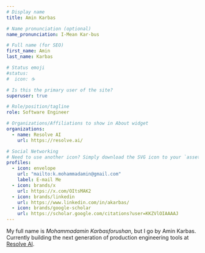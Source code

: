 ```yaml
---
# Display name
title: Amin Karbas

# Name pronunciation (optional)
name_pronunciation: I-Mean Kar-bus

# Full name (for SEO)
first_name: Amin
last_name: Karbas

# Status emoji
#status:
#  icon: ☕️

# Is this the primary user of the site?
superuser: true

# Role/position/tagline
role: Software Engineer

# Organizations/Affiliations to show in About widget
organizations:
  - name: Resolve AI
    url: https://resolve.ai/

# Social Networking
# Need to use another icon? Simply download the SVG icon to your `assets/media/icons/` folder.
profiles:
  - icon: envelope
    url: "mailto:k.mohammadamin@gmail.com"
    label: E-mail Me
  - icon: brands/x
    url: https://x.com/OItsMAK2
  - icon: brands/linkedin
    url: https://www.linkedin.com/in/akarbas/
  - icon: brands/google-scholar
    url: https://scholar.google.com/citations?user=KKZVlOIAAAAJ
---
```


My full name is _Mohammadamin Karbasforushan_, but I go by Amin Karbas.
Currently building the next generation of production engineering tools at
[Resolve AI](https://resolve.ai).
